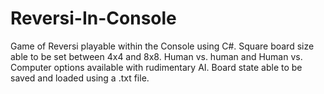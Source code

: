 # Reversi-In-Console
Game of Reversi playable within the Console using C#. Square board size able to be set between 4x4 and 8x8. Human vs. human and Human vs. Computer options available with rudimentary AI. Board state able to be saved and loaded using a .txt file. 
